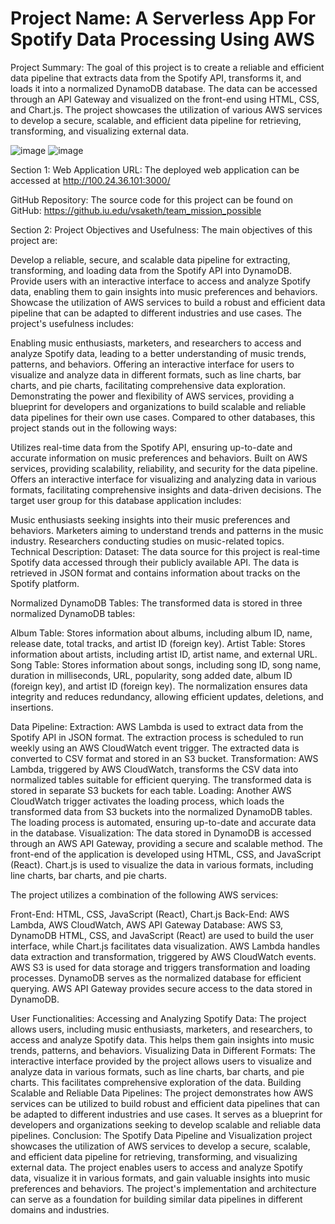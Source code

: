 # Project Name: A Serverless App For Spotify Data Processing Using AWS

Project Summary:
The goal of this project is to create a reliable and efficient data pipeline that extracts data from the Spotify API, transforms it, and loads it into a normalized DynamoDB database. The data can be accessed through an API Gateway and visualized on the front-end using HTML, CSS, and Chart.js. The project showcases the utilization of various AWS services to develop a secure, scalable, and efficient data pipeline for retrieving, transforming, and visualizing external data.

![image](https://github.com/Ali1999-AK/A-Serverless-App-Spotify/assets/63508161/ed8d7c3f-eced-4d9b-a8e8-aa71321d9a97)
![image](https://github.com/Ali1999-AK/A-Serverless-App-Spotify/assets/63508161/04df6bfa-36bf-4ff1-beb3-72918274d199)


Section 1:
Web Application URL:
The deployed web application can be accessed at http://100.24.36.101:3000/

GitHub Repository:
The source code for this project can be found on GitHub: https://github.iu.edu/vsaketh/team_mission_possible

Section 2:
Project Objectives and Usefulness:
The main objectives of this project are:

Develop a reliable, secure, and scalable data pipeline for extracting, transforming, and loading data from the Spotify API into DynamoDB.
Provide users with an interactive interface to access and analyze Spotify data, enabling them to gain insights into music preferences and behaviors.
Showcase the utilization of AWS services to build a robust and efficient data pipeline that can be adapted to different industries and use cases.
The project's usefulness includes:

Enabling music enthusiasts, marketers, and researchers to access and analyze Spotify data, leading to a better understanding of music trends, patterns, and behaviors.
Offering an interactive interface for users to visualize and analyze data in different formats, such as line charts, bar charts, and pie charts, facilitating comprehensive data exploration.
Demonstrating the power and flexibility of AWS services, providing a blueprint for developers and organizations to build scalable and reliable data pipelines for their own use cases.
Compared to other databases, this project stands out in the following ways:

Utilizes real-time data from the Spotify API, ensuring up-to-date and accurate information on music preferences and behaviors.
Built on AWS services, providing scalability, reliability, and security for the data pipeline.
Offers an interactive interface for visualizing and analyzing data in various formats, facilitating comprehensive insights and data-driven decisions.
The target user group for this database application includes:

Music enthusiasts seeking insights into their music preferences and behaviors.
Marketers aiming to understand trends and patterns in the music industry.
Researchers conducting studies on music-related topics.
Technical Description:
Dataset:
The data source for this project is real-time Spotify data accessed through their publicly available API. The data is retrieved in JSON format and contains information about tracks on the Spotify platform.

Normalized DynamoDB Tables:
The transformed data is stored in three normalized DynamoDB tables:

Album Table: Stores information about albums, including album ID, name, release date, total tracks, and artist ID (foreign key).
Artist Table: Stores information about artists, including artist ID, artist name, and external URL.
Song Table: Stores information about songs, including song ID, song name, duration in milliseconds, URL, popularity, song added date, album ID (foreign key), and artist ID (foreign key).
The normalization ensures data integrity and reduces redundancy, allowing efficient updates, deletions, and insertions.

Data Pipeline:
Extraction: AWS Lambda is used to extract data from the Spotify API in JSON format. The extraction process is scheduled to run weekly using an AWS CloudWatch event trigger. The extracted data is converted to CSV format and stored in an S3 bucket.
Transformation: AWS Lambda, triggered by AWS CloudWatch, transforms the CSV data into normalized tables suitable for efficient querying. The transformed data is stored in separate S3 buckets for each table.
Loading: Another AWS CloudWatch trigger activates the loading process, which loads the transformed data from S3 buckets into the normalized DynamoDB tables. The loading process is automated, ensuring up-to-date and accurate data in the database.
Visualization:
The data stored in DynamoDB is accessed through an AWS API Gateway, providing a secure and scalable method. The front-end of the application is developed using HTML, CSS, and JavaScript (React). Chart.js is used to visualize the data in various formats, including line charts, bar charts, and pie charts.

The project utilizes a combination of the following AWS services:

Front-End: HTML, CSS, JavaScript (React), Chart.js
Back-End: AWS Lambda, AWS CloudWatch, AWS API Gateway
Database: AWS S3, DynamoDB
HTML, CSS, and JavaScript (React) are used to build the user interface, while Chart.js facilitates data visualization. AWS Lambda handles data extraction and transformation, triggered by AWS CloudWatch events. AWS S3 is used for data storage and triggers transformation and loading processes. DynamoDB serves as the normalized database for efficient querying. AWS API Gateway provides secure access to the data stored in DynamoDB.

User Functionalities:
Accessing and Analyzing Spotify Data: The project allows users, including music enthusiasts, marketers, and researchers, to access and analyze Spotify data. This helps them gain insights into music trends, patterns, and behaviors.
Visualizing Data in Different Formats: The interactive interface provided by the project allows users to visualize and analyze data in various formats, such as line charts, bar charts, and pie charts. This facilitates comprehensive exploration of the data.
Building Scalable and Reliable Data Pipelines: The project demonstrates how AWS services can be utilized to build robust and efficient data pipelines that can be adapted to different industries and use cases. It serves as a blueprint for developers and organizations seeking to develop scalable and reliable data pipelines.
Conclusion:
The Spotify Data Pipeline and Visualization project showcases the utilization of AWS services to develop a secure, scalable, and efficient data pipeline for retrieving, transforming, and visualizing external data. The project enables users to access and analyze Spotify data, visualize it in various formats, and gain valuable insights into music preferences and behaviors. The project's implementation and architecture can serve as a foundation for building similar data pipelines in different domains and industries.




